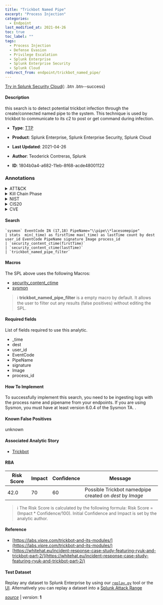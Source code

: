 ```yaml
---
title: "Trickbot Named Pipe"
excerpt: "Process Injection"
categories:
  - Endpoint
last_modified_at: 2021-04-26
toc: true
toc_label: ""
tags:
  - Process Injection
  - Defense Evasion
  - Privilege Escalation
  - Splunk Enterprise
  - Splunk Enterprise Security
  - Splunk Cloud
redirect_from: endpoint/trickbot_named_pipe/
---
```




[Try in Splunk Security Cloud](https://www.splunk.com/en_us/cyber-security.html){: .btn .btn--success}

#### Description

this search is to detect potential trickbot infection through the create/connected named pipe to the system. This technique is used by trickbot to communicate to its c2 to post or get command during infection.

- **Type**: [TTP](https://github.com/splunk/security_content/wiki/Detection-Analytic-Types)
- **Product**: Splunk Enterprise, Splunk Enterprise Security, Splunk Cloud

- **Last Updated**: 2021-04-26
- **Author**: Teoderick Contreras, Splunk
- **ID**: 1804b0a4-a682-11eb-8f68-acde48001122

### Annotations
<details>
  <summary>ATT&CK</summary>

<div markdown="1">

#### [ATT&CK](https://attack.mitre.org/)

| ID          | Technique   | Tactic         |
| ----------- | ----------- |--------------- |
| [T1055](https://attack.mitre.org/techniques/T1055/) | Process Injection | Defense Evasion, Privilege Escalation |

</div>
</details>


<details>
  <summary>Kill Chain Phase</summary>

<div markdown="1">

* Exploitation


</div>
</details>


<details>
  <summary>NIST</summary>

<div markdown="1">

* DE.CM



</div>
</details>

<details>
  <summary>CIS20</summary>

<div markdown="1">

* CIS 10



</div>
</details>

<details>
  <summary>CVE</summary>

<div markdown="1">


</div>
</details>


#### Search

```
`sysmon` EventCode IN (17,18) PipeName="\\pipe\\*lacesomepipe" 
| stats  min(_time) as firstTime max(_time) as lastTime count by dest user_id EventCode PipeName signature Image process_id 
| `security_content_ctime(firstTime)` 
| `security_content_ctime(lastTime)` 
| `trickbot_named_pipe_filter`
```

#### Macros
The SPL above uses the following Macros:
* [security_content_ctime](https://github.com/splunk/security_content/blob/develop/macros/security_content_ctime.yml)
* [sysmon](https://github.com/splunk/security_content/blob/develop/macros/sysmon.yml)

> :information_source:
> **trickbot_named_pipe_filter** is a empty macro by default. It allows the user to filter out any results (false positives) without editing the SPL.



#### Required fields
List of fields required to use this analytic.
* _time
* dest
* user_id
* EventCode
* PipeName
* signature
* Image
* process_id



#### How To Implement
To successfully implement this search, you need to be ingesting logs with the process name and pipename from your endpoints. If you are using Sysmon, you must have at least version 6.0.4 of the Sysmon TA. .
#### Known False Positives
unknown

#### Associated Analytic Story
* [Trickbot](/stories/trickbot)




#### RBA

| Risk Score  | Impact      | Confidence   | Message      |
| ----------- | ----------- |--------------|--------------|
| 42.0 | 70 | 60 | Possible Trickbot namedpipe created on $dest$ by $Image$ |


> :information_source:
> The Risk Score is calculated by the following formula: Risk Score = (Impact * Confidence/100). Initial Confidence and Impact is set by the analytic author.


#### Reference

* [https://labs.vipre.com/trickbot-and-its-modules/](https://labs.vipre.com/trickbot-and-its-modules/)
* [https://whitehat.eu/incident-response-case-study-featuring-ryuk-and-trickbot-part-2/](https://whitehat.eu/incident-response-case-study-featuring-ryuk-and-trickbot-part-2/)



#### Test Dataset
Replay any dataset to Splunk Enterprise by using our [`replay.py`](https://github.com/splunk/attack_data#using-replaypy) tool or the [UI](https://github.com/splunk/attack_data#using-ui).
Alternatively you can replay a dataset into a [Splunk Attack Range](https://github.com/splunk/attack_range#replay-dumps-into-attack-range-splunk-server)




[*source*](https://github.com/splunk/security_content/tree/develop/detections/endpoint/trickbot_named_pipe.yml) \| *version*: **1**